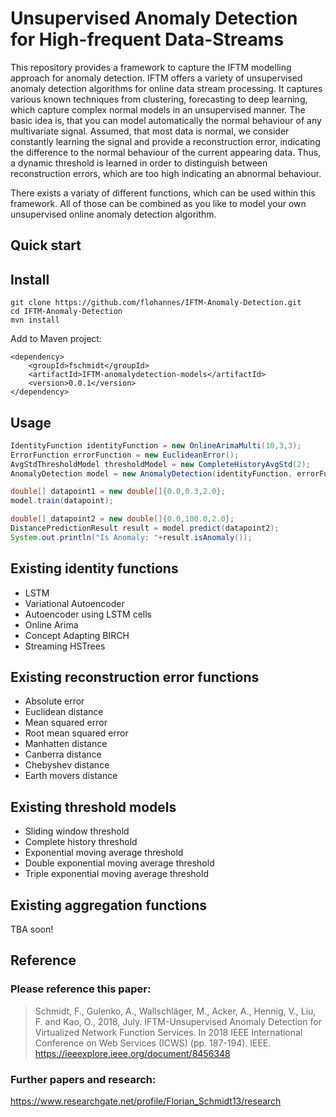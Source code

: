 # Unsupervised Anomaly Detection for High-frequent Data-Streams

This repository provides a framework to capture the IFTM modelling approach for anomaly detection.
IFTM offers a variety of unsupervised anomaly detection algorithms for online data stream processing. It captures various known techniques from clustering, forecasting to deep learning, which capture complex normal models in an unsupervised manner. 
The basic idea is, that you can model automatically the normal behaviour of any multivariate signal. 
Assumed, that most data is normal, we consider constantly learning the signal and provide a reconstruction error, indicating the difference to the normal behaviour of the current appearing data. 
Thus, a dynamic threshold is learned in order to distinguish between reconstruction errors, which are too high indicating an abnormal behaviour.

There exists a variaty of different functions, which can be used within this framework. All of those can be combined as you like to model your own unsupervised online anomaly detection algorithm.

## Quick start
## Install
```
git clone https://github.com/flohannes/IFTM-Anomaly-Detection.git
cd IFTM-Anomaly-Detection
mvn install
```
Add to Maven project:
```
<dependency>
    <groupId>fschmidt</groupId>
    <artifactId>IFTM-anomalydetection-models</artifactId>
    <version>0.0.1</version>
</dependency>
```
## Usage
```java
IdentityFunction identityFunction = new OnlineArimaMulti(10,3,3);
ErrorFunction errorFunction = new EuclideanError();
AvgStdThresholdModel thresholdModel = new CompleteHistoryAvgStd(2);
AnomalyDetection model = new AnomalyDetection(identityFunction, errorFunction, thresholdModel);

double[] datapoint1 = new double[]{0.0,0.3,2.0};
model.train(datapoint);

double[] datapoint2 = new double[]{0.0,100.0,2.0};
DistancePredictionResult result = model.predict(datapoint2);
System.out.println("Is Anomaly: "+result.isAnomaly());
```

## Existing identity functions
* LSTM
* Variational Autoencoder
* Autoencoder using LSTM cells
* Online Arima
* Concept Adapting BIRCH
* Streaming HSTrees

## Existing reconstruction error functions
* Absolute error
* Euclidean distance
* Mean squared error
* Root mean squared error
* Manhatten distance
* Canberra distance
* Chebyshev distance
* Earth movers distance

## Existing threshold models
* Sliding window threshold
* Complete history threshold
* Exponential moving average threshold
* Double exponential moving average threshold
* Triple exponential moving average threshold

## Existing aggregation functions  
TBA soon!

## Reference
### Please reference this paper:
> Schmidt, F., Gulenko, A., Wallschläger, M., Acker, A., Hennig, V., Liu, F. and Kao, O., 2018, July. IFTM-Unsupervised Anomaly Detection for Virtualized Network Function Services. In 2018 IEEE International Conference on Web Services (ICWS) (pp. 187-194). IEEE.
https://ieeexplore.ieee.org/document/8456348

### Further papers and research:
https://www.researchgate.net/profile/Florian_Schmidt13/research
